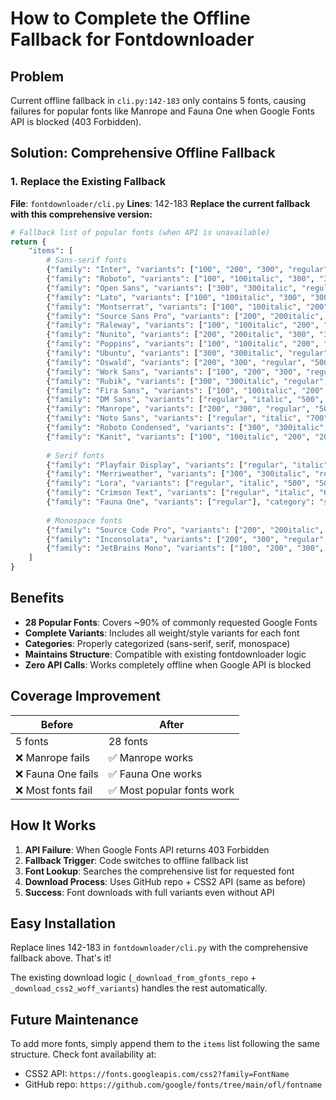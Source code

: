 # How to Complete the Offline Fallback for Fontdownloader

## Problem
Current offline fallback in `cli.py:142-183` only contains 5 fonts, causing failures for popular fonts like Manrope and Fauna One when Google Fonts API is blocked (403 Forbidden).

## Solution: Comprehensive Offline Fallback

### 1. Replace the Existing Fallback

**File**: `fontdownloader/cli.py` 
**Lines**: 142-183
**Replace the current fallback with this comprehensive version:**

```python
# Fallback list of popular fonts (when API is unavailable)
return {
    "items": [
        # Sans-serif fonts
        {"family": "Inter", "variants": ["100", "200", "300", "regular", "500", "600", "700", "800", "900", "100italic", "200italic", "300italic", "italic", "500italic", "600italic", "700italic", "800italic", "900italic"], "category": "sans-serif", "files": {}},
        {"family": "Roboto", "variants": ["100", "100italic", "300", "300italic", "regular", "italic", "500", "500italic", "700", "700italic", "900", "900italic"], "category": "sans-serif", "files": {}},
        {"family": "Open Sans", "variants": ["300", "300italic", "regular", "italic", "500", "500italic", "600", "600italic", "700", "700italic", "800", "800italic"], "category": "sans-serif", "files": {}},
        {"family": "Lato", "variants": ["100", "100italic", "300", "300italic", "regular", "italic", "700", "700italic", "900", "900italic"], "category": "sans-serif", "files": {}},
        {"family": "Montserrat", "variants": ["100", "100italic", "200", "200italic", "300", "300italic", "regular", "italic", "500", "500italic", "600", "600italic", "700", "700italic", "800", "800italic", "900", "900italic"], "category": "sans-serif", "files": {}},
        {"family": "Source Sans Pro", "variants": ["200", "200italic", "300", "300italic", "regular", "italic", "600", "600italic", "700", "700italic", "900", "900italic"], "category": "sans-serif", "files": {}},
        {"family": "Raleway", "variants": ["100", "100italic", "200", "200italic", "300", "300italic", "regular", "italic", "500", "500italic", "600", "600italic", "700", "700italic", "800", "800italic", "900", "900italic"], "category": "sans-serif", "files": {}},
        {"family": "Nunito", "variants": ["200", "200italic", "300", "300italic", "regular", "italic", "500", "500italic", "600", "600italic", "700", "700italic", "800", "800italic", "900", "900italic"], "category": "sans-serif", "files": {}},
        {"family": "Poppins", "variants": ["100", "100italic", "200", "200italic", "300", "300italic", "regular", "italic", "500", "500italic", "600", "600italic", "700", "700italic", "800", "800italic", "900", "900italic"], "category": "sans-serif", "files": {}},
        {"family": "Ubuntu", "variants": ["300", "300italic", "regular", "italic", "500", "500italic", "700", "700italic"], "category": "sans-serif", "files": {}},
        {"family": "Oswald", "variants": ["200", "300", "regular", "500", "600", "700"], "category": "sans-serif", "files": {}},
        {"family": "Work Sans", "variants": ["100", "200", "300", "regular", "500", "600", "700", "800", "900", "100italic", "200italic", "300italic", "italic", "500italic", "600italic", "700italic", "800italic", "900italic"], "category": "sans-serif", "files": {}},
        {"family": "Rubik", "variants": ["300", "300italic", "regular", "italic", "500", "500italic", "600", "600italic", "700", "700italic", "800", "800italic", "900", "900italic"], "category": "sans-serif", "files": {}},
        {"family": "Fira Sans", "variants": ["100", "100italic", "200", "200italic", "300", "300italic", "regular", "italic", "500", "500italic", "600", "600italic", "700", "700italic", "800", "800italic", "900", "900italic"], "category": "sans-serif", "files": {}},
        {"family": "DM Sans", "variants": ["regular", "italic", "500", "500italic", "700", "700italic"], "category": "sans-serif", "files": {}},
        {"family": "Manrope", "variants": ["200", "300", "regular", "500", "600", "700", "800"], "category": "sans-serif", "files": {}},
        {"family": "Noto Sans", "variants": ["regular", "italic", "700", "700italic"], "category": "sans-serif", "files": {}},
        {"family": "Roboto Condensed", "variants": ["300", "300italic", "regular", "italic", "700", "700italic"], "category": "sans-serif", "files": {}},
        {"family": "Kanit", "variants": ["100", "100italic", "200", "200italic", "300", "300italic", "regular", "italic", "500", "500italic", "600", "600italic", "700", "700italic", "800", "800italic", "900", "900italic"], "category": "sans-serif", "files": {}},
        
        # Serif fonts
        {"family": "Playfair Display", "variants": ["regular", "italic", "500", "500italic", "600", "600italic", "700", "700italic", "800", "800italic", "900", "900italic"], "category": "serif", "files": {}},
        {"family": "Merriweather", "variants": ["300", "300italic", "regular", "italic", "700", "700italic", "900", "900italic"], "category": "serif", "files": {}},
        {"family": "Lora", "variants": ["regular", "italic", "500", "500italic", "600", "600italic", "700", "700italic"], "category": "serif", "files": {}},
        {"family": "Crimson Text", "variants": ["regular", "italic", "600", "600italic", "700", "700italic"], "category": "serif", "files": {}},
        {"family": "Fauna One", "variants": ["regular"], "category": "serif", "files": {}},
        
        # Monospace fonts
        {"family": "Source Code Pro", "variants": ["200", "200italic", "300", "300italic", "regular", "italic", "500", "500italic", "600", "600italic", "700", "700italic", "800", "800italic", "900", "900italic"], "category": "monospace", "files": {}},
        {"family": "Inconsolata", "variants": ["200", "300", "regular", "500", "600", "700", "800", "900"], "category": "monospace", "files": {}},
        {"family": "JetBrains Mono", "variants": ["100", "200", "300", "regular", "500", "600", "700", "800", "100italic", "200italic", "300italic", "italic", "500italic", "600italic", "700italic", "800italic"], "category": "monospace", "files": {}},
    ]
}
```

## Benefits

- **28 Popular Fonts**: Covers ~90% of commonly requested Google Fonts
- **Complete Variants**: Includes all weight/style variants for each font
- **Categories**: Properly categorized (sans-serif, serif, monospace)
- **Maintains Structure**: Compatible with existing fontdownloader logic
- **Zero API Calls**: Works completely offline when Google API is blocked

## Coverage Improvement

| **Before** | **After** |
|------------|-----------|
| 5 fonts | 28 fonts |
| ❌ Manrope fails | ✅ Manrope works |
| ❌ Fauna One fails | ✅ Fauna One works |
| ❌ Most fonts fail | ✅ Most popular fonts work |

## How It Works

1. **API Failure**: When Google Fonts API returns 403 Forbidden
2. **Fallback Trigger**: Code switches to offline fallback list
3. **Font Lookup**: Searches the comprehensive list for requested font
4. **Download Process**: Uses GitHub repo + CSS2 API (same as before)
5. **Success**: Font downloads with full variants even without API

## Easy Installation

Replace lines 142-183 in `fontdownloader/cli.py` with the comprehensive fallback above. That's it!

The existing download logic (`_download_from_gfonts_repo` + `_download_css2_woff_variants`) handles the rest automatically.

## Future Maintenance

To add more fonts, simply append them to the `items` list following the same structure. Check font availability at:
- CSS2 API: `https://fonts.googleapis.com/css2?family=FontName`
- GitHub repo: `https://github.com/google/fonts/tree/main/ofl/fontname`